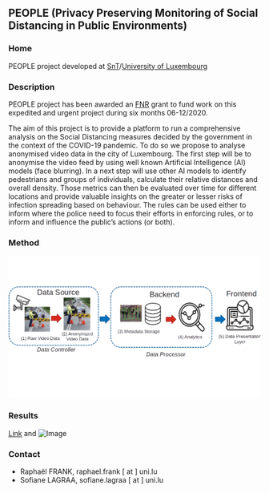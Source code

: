 ## PEOPLE (Privacy Preserving Monitoring of Social Distancing in Public Environments)

### Home

PEOPLE project developed at [SnT](https://wwwen.uni.lu/snt)/[University of Luxembourg](https://wwwen.uni.lu/)

### Description

PEOPLE project has been awarded an [FNR](https://www.fnr.lu/research-luxembourg-results-fnr-covid-19-call/) grant to fund work on this expedited and urgent project during six months 06-12/2020.

The aim of this project is to provide a platform to run a comprehensive analysis on the Social Distancing measures decided by the government in the context of the COVID-19 pandemic. To do so we propose to analyse anonymised video data in the city of Luxembourg. The first step will be to anonymise the video feed by using well known Artificial Intelligence (AI) models (face blurring). In a next step will use other AI models to identify pedestrians and groups of individuals, calculate their relative distances and overall density. Those metrics can then be evaluated over time for different locations and provide valuable insights on the greater or lesser risks of infection spreading based on behaviour. The rules can be used either to inform where the police need to focus their efforts in enforcing rules, or to inform and influence the public’s actions (or both).

### Method

![Image](figures/pipline.png)

### Results


[Link](url) and ![Image](src)



### Contact

* Raphaël FRANK, raphael.frank [ at ] uni.lu
* Sofiane LAGRAA, sofiane.lagraa [ at ] uni.lu
